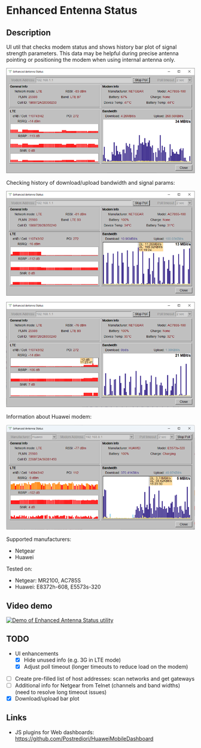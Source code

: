 # Enhanced Entenna Status

## Description

UI util that checks modem status and shows history bar plot of signal strength parameters. This data may be helpful during precise antenna pointing or positioning the modem when using internal antenna only.

![Dashboard with Netgear modem](images/ac785s.png)

Checking history of download/upload bandwidth and signal params:

![Checking dl/ul bandwidth](images/ac785s-2.png)

![Checking signal status](images/ac785s-3.png)

Information about Huawei modem:

![Checking status of Huawei modem](images/e5573.png)

Supported manufacturers:
* Netgear
* Huawei

Tested on:
* Netgear: MR2100, AC785S
* Huawei: E8372h-608, E5573s-320

## Video demo

[![Demo of Enhanced Antenna Status utility](https://img.youtube.com/vi/M9-LlXhgATA/maxresdefault.jpg)](https://youtu.be/M9-LlXhgATA)

## TODO

- UI enhancements
  - [x] Hide unused info (e.g. 3G in LTE mode)
  - [x] Adjust poll timeout (longer timeouts to reduce load on the modem)
- [ ] Create pre-filled list of host addresses: scan networks and get gateways
- [ ] Additional info for Netgear from Telnet (channels and band widths) (need to resolve long timeout issues)
- [x] Download/upload bar plot

## Links

* JS plugins for Web dashboards: https://github.com/Postrediori/HuaweiMobileDashboard
